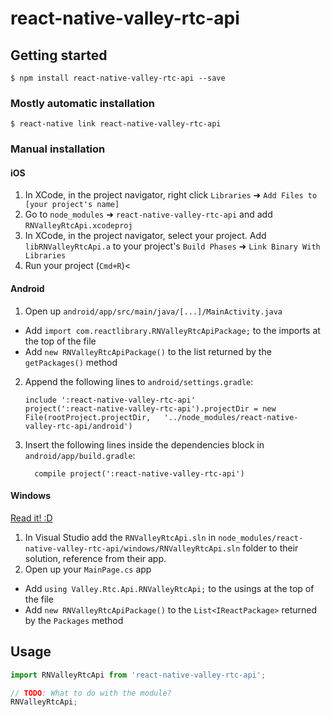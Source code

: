 
# react-native-valley-rtc-api

## Getting started

`$ npm install react-native-valley-rtc-api --save`

### Mostly automatic installation

`$ react-native link react-native-valley-rtc-api`

### Manual installation


#### iOS

1. In XCode, in the project navigator, right click `Libraries` ➜ `Add Files to [your project's name]`
2. Go to `node_modules` ➜ `react-native-valley-rtc-api` and add `RNValleyRtcApi.xcodeproj`
3. In XCode, in the project navigator, select your project. Add `libRNValleyRtcApi.a` to your project's `Build Phases` ➜ `Link Binary With Libraries`
4. Run your project (`Cmd+R`)<

#### Android

1. Open up `android/app/src/main/java/[...]/MainActivity.java`
  - Add `import com.reactlibrary.RNValleyRtcApiPackage;` to the imports at the top of the file
  - Add `new RNValleyRtcApiPackage()` to the list returned by the `getPackages()` method
2. Append the following lines to `android/settings.gradle`:
  	```
  	include ':react-native-valley-rtc-api'
  	project(':react-native-valley-rtc-api').projectDir = new File(rootProject.projectDir, 	'../node_modules/react-native-valley-rtc-api/android')
  	```
3. Insert the following lines inside the dependencies block in `android/app/build.gradle`:
  	```
      compile project(':react-native-valley-rtc-api')
  	```

#### Windows
[Read it! :D](https://github.com/ReactWindows/react-native)

1. In Visual Studio add the `RNValleyRtcApi.sln` in `node_modules/react-native-valley-rtc-api/windows/RNValleyRtcApi.sln` folder to their solution, reference from their app.
2. Open up your `MainPage.cs` app
  - Add `using Valley.Rtc.Api.RNValleyRtcApi;` to the usings at the top of the file
  - Add `new RNValleyRtcApiPackage()` to the `List<IReactPackage>` returned by the `Packages` method


## Usage
```javascript
import RNValleyRtcApi from 'react-native-valley-rtc-api';

// TODO: What to do with the module?
RNValleyRtcApi;
```
  